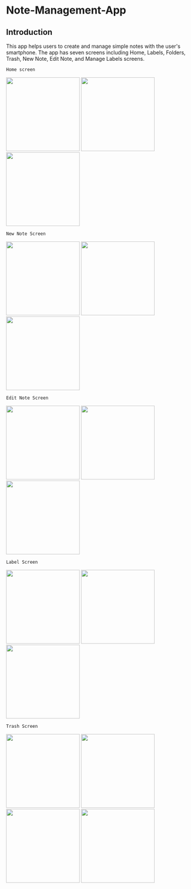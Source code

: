 # Note-Management-App

## Introduction

This app helps users to create and manage simple notes with the user's smartphone. The app has seven screens including Home, Labels, Folders, Trash, New Note, Edit Note, and Manage Labels screens.

`Home screen`

<img src="https://github.com/EdwardsLe202/Note-Management-App/assets/118035047/6183b3b3-f092-4a56-9042-58b35d63436f" min-width="200px" max-width="200px" width="200px" >
<img src="https://github.com/EdwardsLe202/Note-Management-App/assets/118035047/cec5da57-3203-4272-bf3e-38daff896570" min-width="200px" max-width="200px" width="200px" >
<img src="https://github.com/EdwardsLe202/Note-Management-App/assets/118035047/1ad2e7a7-ce54-4228-8dd8-d07719bad630" min-width="200px" max-width="200px" width="200px" >

`New Note Screen`

<img src="https://github.com/EdwardsLe202/Note-Management-App/assets/118035047/bb07ce34-ae02-479f-b08e-05f653c8d5ef" min-width="200px" max-width="200px" width="200px" >
<img src="https://github.com/EdwardsLe202/Note-Management-App/assets/118035047/0b534b4a-602c-411d-9b22-9fdfe5677070" min-width="200px" max-width="200px" width="200px" >
<img src="https://github.com/EdwardsLe202/Note-Management-App/assets/118035047/a703da9f-8794-4403-8f3c-f71d59b269cf" min-width="200px" max-width="200px" width="200px" >

`Edit Note Screen`

<img src="https://github.com/EdwardsLe202/Note-Management-App/assets/118035047/2decac8e-6d3f-41a1-ad2e-a765db35aa9a" min-width="200px" max-width="200px" width="200px" >
<img src="https://github.com/EdwardsLe202/Note-Management-App/assets/118035047/9be8a59f-af46-48f6-bff9-2c2453ee23a1" min-width="200px" max-width="200px" width="200px" >
<img src="https://github.com/EdwardsLe202/Note-Management-App/assets/118035047/5cf41e7a-0c25-4298-b385-d7d2d904b803" min-width="200px" max-width="200px" width="200px" >

`Label Screen`

<img src="https://github.com/EdwardsLe202/Note-Management-App/assets/118035047/efaaa839-76b0-4b25-9fb1-ff7e628e3c99" min-width="200px" max-width="200px" width="200px" >
<img src="https://github.com/EdwardsLe202/Note-Management-App/assets/118035047/7bab2b76-9750-4075-8f20-5bc9edccf8f2" min-width="200px" max-width="200px" width="200px" >
<img src="https://github.com/EdwardsLe202/Note-Management-App/assets/118035047/c8228e40-98f7-4628-b913-df63038939e9" min-width="200px" max-width="200px" width="200px" >

`Trash Screen`

<img src="https://github.com/EdwardsLe202/Note-Management-App/assets/118035047/96e5cebf-803e-42db-86bf-6ed10d5b575e" min-width="200px" max-width="200px" width="200px" >
<img src="https://github.com/EdwardsLe202/Note-Management-App/assets/118035047/495f56d6-b8b7-4c57-97e6-baec7994a5ff" min-width="200px" max-width="200px" width="200px" >
<img src="https://github.com/EdwardsLe202/Note-Management-App/assets/118035047/e7548a66-937e-4545-864f-7ca1c8458289" min-width="200px" max-width="200px" width="200px" >
<img src="https://github.com/EdwardsLe202/Note-Management-App/assets/118035047/1becb66c-091b-4c76-bdd2-629c54c2de11" min-width="200px" max-width="200px" width="200px" >






